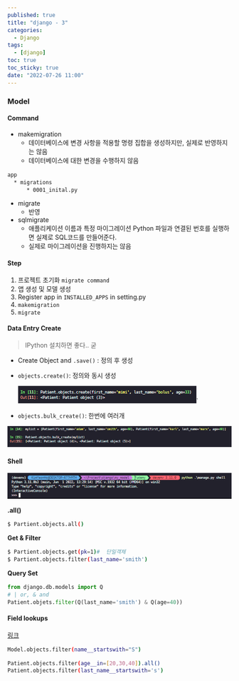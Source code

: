 ```yaml
---
published: true
title: "django - 3"
categories:
  - Django
tags:
  - [django]
toc: true
toc_sticky: true
date: "2022-07-26 11:00"
---
```


### Model

#### Command

- makemigration
  - 데이터베이스에 변경 사항을 적용할 명령 집합을 생성하지만, 실제로 반영하지는 않음
  - 데이터베이스에 대한 변경을 수행하지 않음

```bash
app
  * migrations
      * 0001_inital.py
```

- migrate
  - 반영
- sqlmigrate
  - 애플리케이션 이름과 특정 마이그레이션 Python 파일과 연결된 번호를 실행하면 실제로 SQL코드를 만들어준다.
  - 실제로 마이그레이션을 진행하지는 않음

#### Step

1. 프로젝트 초기화 `migrate command`
2. 앱 생성 및 모델 생성
3. Register app in `INSTALLED_APPS` in setting.py
4. `makemigration`
5. `migrate`

#### Data Entry Create

> IPython 설치하면 좋다.. 굳

- Create Object and `.save()` : 정의 후 생성

- `objects.create()`: 정의와 동시 생성

  ![image-20220727235525478](../../../assets/images/posts/2022-07-26-post-django-3/image-20220727235525478.png)`

- `objects.bulk_create()`: 한번에 여러개

![image-20220727235829960](../../../assets/images/posts/2022-07-26-post-django-3/image-20220727235829960.png)

#### Shell

![image-20220727234936018](../../../assets/images/posts/2022-07-26-post-django-3/image-20220727234936018.png)

**.all()**

```bash
$ Partient.objects.all()
```

**Get & Filter**

```bash
$ Partient.objects.get(pk=1)#  단일객체
$ Partient.objects.filter(last_name='smith')
```

**Query Set**

```python
from django.db.models import Q
# | or, & and
Patient.objets.filter(Q(last_name='smith') & Q(age=40))
```

#### Field lookups

[링크](https://docs.djangoproject.com/en/4.0/ref/models/querysets/#field-lookups)

```bash
Model.objects.filter(name__startswith="S")
```

```bash
Patient.objects.filter(age__in=[20,30,40]).all()
Patient.objects.filter(last_name__startswith='s')
```

